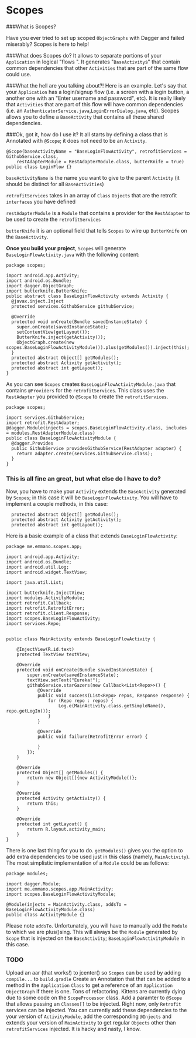 Scopes
======

###What is Scopes?

Have you ever tried to set up scoped `ObjectGraphs` with Dagger and failed miserably? Scopes is here to help!

###What does Scopes do?
It allows to separate portions of your `Application` in logical "flows ". It generates "`BaseActivity`s" that contain common dependencies that other `Activities` that are part of the same flow could use.

###What the hell are you talking about?!
Here is an example. Let's say that your `Application` has a login/signup flow (i.e. a screen with a login button, a another one with an "Enter username and password", etc). It is really likely that `Activities` that are part of this flow will have common dependencies (i.e. an `AuthenticatorService.java`,`LoginErrorDialog.java`, etc). Scopes allows you to define a `BaseActivity` that contains all these shared dependencies.

###Ok, got it, how do I use it?
It all starts by defining a class that is Annotated with `@Scope`; it does not need to be an `Activity`.

    @Scope(baseActivityName = "BaseLoginFlowActivity", retrofitServices = GithubService.class,
        restAdapterModule = RestAdapterModule.class, butterKnife = true)
    public class LoginFlow {}
    
`baseActivityName` is the name you want to give to the parent `Activity` (it should be distinct for all `BaseActivities`)

`retrofitServices` takes in an array of `Class` `Objects` that are the retrofit `interfaces` you have defined

`restAdapterModule` is a `Module` that contains a provider for the `RestAdapter` to be used to create the `retrofitServices`

`butterKnife` it is an optional field that tells `Scopes` to wire up `ButterKnife` on the `BaseActivity`.
    
**Once you build your project**, `Scopes` will generate `BaseLoginFlowActivity.java` with the following content: 

    package scopes;
    
    import android.app.Activity;
    import android.os.Bundle;
    import dagger.ObjectGraph;
    import butterknife.ButterKnife;
    public abstract class BaseLoginFlowActivity extends Activity {
      @javax.inject.Inject
      protected services.GithubService githubService;
    
      @Override
      protected void onCreate(Bundle savedInstanceState) {
        super.onCreate(savedInstanceState);
        setContentView(getLayout());
        ButterKnife.inject(getActivity());
        ObjectGraph.create(new scopes.BaseLoginFlowActivityModule()).plus(getModules()).inject(this);
      }
      protected abstract Object[] getModules();
      protected abstract Activity getActivity();
      protected abstract int getLayout();
    }
As you can see `Scopes` creates `BaseLoginFlowActivityModule.java` that contains `@Providers` for the `retrofitServices`. This class uses the `RestAdapter` you provided to `@Scope` to create the `retrofitServices`.

    package scopes;
    
    import services.GithubService;
    import retrofit.RestAdapter;
    @dagger.Module(injects = scopes.BaseLoginFlowActivity.class, includes = modules.RestAdapterModule.class)
    public class BaseLoginFlowActivityModule {
      @dagger.Provides
      public GithubService providesGithubService(RestAdapter adapter) {
        return adapter.create(services.GithubService.class);
      }
    }
    
### This is all fine an great, but what else do I have to do?
Now, you have to make your `Activity` extends the `BaseActivity` generated by `Scopes`; in this case it will be `BaseLoginFlowActivity`. You will have to implement a couple methods, in this case:
    
      protected abstract Object[] getModules();
      protected abstract Activity getActivity();
      protected abstract int getLayout();
    
Here is a basic example of a class that extends `BaseLoginFlowActivity`:
    
    package me.emmano.scopes.app;

    import android.app.Activity;
    import android.os.Bundle;
    import android.util.Log;
    import android.widget.TextView;
    
    import java.util.List;
    
    import butterknife.InjectView;
    import modules.ActivityModule;
    import retrofit.Callback;
    import retrofit.RetrofitError;
    import retrofit.client.Response;
    import scopes.BaseLoginFlowActivity;
    import services.Repo;
    
    
    public class MainActivity extends BaseLoginFlowActivity {
    
        @InjectView(R.id.text)
        protected TextView textView;
    
        @Override
        protected void onCreate(Bundle savedInstanceState) {
            super.onCreate(savedInstanceState);
            textView.setText("Eureka!");
            githubService.starGazers(new Callback<List<Repo>>() {
                @Override
                public void success(List<Repo> repos, Response response) {
                    for (Repo repo : repos) {
                        Log.e(MainActivity.class.getSimpleName(), repo.getLogIn());
                    }
                }
    
                @Override
                public void failure(RetrofitError error) {
    
                }
            });
        }
    
        @Override
        protected Object[] getModules() {
            return new Object[]{new ActivityModule()};
        }
    
        @Override
        protected Activity getActivity() {
            return this;
        }
    
        @Override
        protected int getLayout() {
            return R.layout.activity_main;
        }
    }
    
There is one last thing for you to do. `getModules()` gives you the option to add extra dependencies to be used just in this class (namely, `MainActivity`). The most simplistic implementation of a `Module` could be as follows:

    package modules;
    
    import dagger.Module;
    import me.emmano.scopes.app.MainActivity;
    import scopes.BaseLoginFlowActivityModule;
    
    @Module(injects = MainActivity.class, addsTo = BaseLoginFlowActivityModule.class)
    public class ActivityModule {}
    
Please note `addsTo`. Unfortunately, you will have to manually add the `Module` to which we are plus()sing. This will always be the `Module` generated by `Scope` that is injected on the `BaseActivity`; `BaseLoginFlowActivityModule` in this case.

### TODO
Upload an aar (that works!) to jcenter() so `Scopes` can be used by adding `compile...` to `build.gradle`
Create an Annotation that that can be added to a method in the `Application` `Class` to get a reference of an `Application` `ObjectGraph` if there is one.
Tons of refactoring. Kittens are currently dying due to some code on the `ScopeProcessor` class.
Add a paramter to `@Scope` that allows passing an `Classes[]` to be injected. Right now, only `Retrofit` services can be injected. You can currently add these dependencies to the your version of `ActivityModule`, add the corresponding `@Injects` and extends your version of `MainActivity` to get regular `Objects` other than `retrofitServices` injected. It is hacky and nasty, I know.
